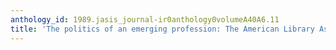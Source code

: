 ```yaml
---
anthology_id: 1989.jasis_journal-ir0anthology0volumeA40A6.11
title: 'The politics of an emerging profession: The American Library Association 1876-1917'
---
```

